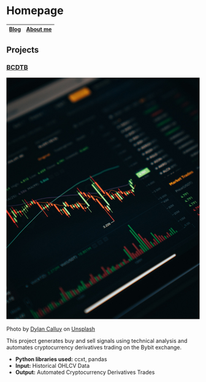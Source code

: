 Homepage 
========

|  [Blog](blog.html)  |  [About me](about.md)  |
|       :----:        |  :---                  |

## Projects 

### [BCDTB](https://github.com/imminent-darkness/ccxt-bot)
![alt text](dylan-calluy-JpflvzEl5cg-unsplash.jpg)

Photo by <a href="https://unsplash.com/@dylancalluy?utm_source=unsplash&utm_medium=referral&utm_content=creditCopyText">Dylan Calluy</a> on <a href="https://unsplash.com/s/photos/trading?utm_source=unsplash&utm_medium=referral&utm_content=creditCopyText">Unsplash</a>

This project generates buy and sell signals using technical analysis and automates cryptocurrency derivatives trading on the Bybit exchange.
* **Python libraries used:** ccxt, pandas
* **Input:** Historical OHLCV Data
* **Output:** Automated Cryptocurrency Derivatives Trades 
